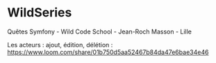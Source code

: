# WildSeries
Quêtes Symfony - Wild Code School - Jean-Roch Masson - Lille

Les acteurs : ajout, édition, délétion : https://www.loom.com/share/01b750d5aa52467b84da47e6bae34e46 

